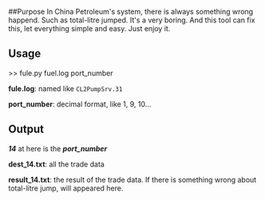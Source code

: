 ##Purpose
In China Petroleum's system, there is always something wrong happend.
Such as total-litre jumped. It's a very boring.
And this tool can fix this, let everything simple and easy.
Just enjoy it.

## Usage
\>\> fule.py fuel.log port_number

**fule.log**: named like `CL2PumpSrv.31`

**port_number**: decimal format, like 1, 9, 10...

## Output

***14*** at here is the ***port_number***

**dest_14.txt**: all the trade data

**result_14.txt**: the result of the trade data. If there is something wrong about total-litre jump, will appeared here.
